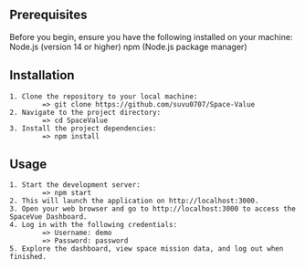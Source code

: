 ## Prerequisites
Before you begin, ensure you have the following installed on your machine:
    Node.js (version 14 or higher)
    npm (Node.js package manager)

## Installation
    1. Clone the repository to your local machine:
            => git clone https://github.com/suvu0707/Space-Value
    2. Navigate to the project directory:
            => cd SpaceValue
    3. Install the project dependencies:
            => npm install
## Usage
    1. Start the development server: 
            => npm start
    2. This will launch the application on http://localhost:3000.
    3. Open your web browser and go to http://localhost:3000 to access the SpaceVue Dashboard.
    4. Log in with the following credentials:
            => Username: demo
            => Password: password
    5. Explore the dashboard, view space mission data, and log out when finished.
